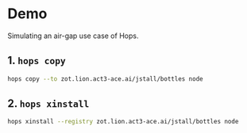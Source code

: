# Demo

Simulating an air-gap use case of Hops.

## 1. `hops copy`

```sh
hops copy --to zot.lion.act3-ace.ai/jstall/bottles node
```

## 2. `hops xinstall`

```sh
hops xinstall --registry zot.lion.act3-ace.ai/jstall/bottles node
```
